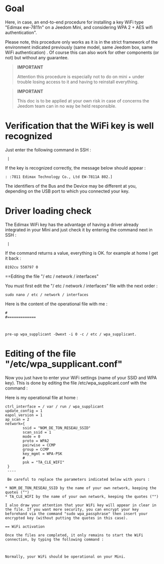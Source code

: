 Goal 
========

Here, in case, an end-to-end procedure for installing a key
WiFi type "Edimax ew-7811n" on a Jeedom Mini, and considering
WPA 2 + AES wifi authentication".

Please note, this procedure only works as it is in the
strict framework of the environment indicated previously (same model, same
Jeedom box, same WiFi authentication) . Of course this can
also work for other components (or not) but without any
guarantee.

> **IMPORTANT**
>
> Attention this procedure is especially not to do on mini + under
> trouble losing access to it and having to reinstall everything.

> **IMPORTANT**
>
> This doc is to be applied at your own risk in case of concerns
> the Jeedom team can in no way be held responsible.

Verification that the WiFi key is well recognized 
==============================================

Just enter the following command in SSH :

     | 

If the key is recognized correctly, the message below should appear
:

    : :7811 Edimax Technology Co., Ltd EW-7811A 802.]

The identifiers of the Bus and the Device may be different at
you, depending on the USB port to which you connected your key.

Driver loading check 
====================================

The Edimax WiFi key has the advantage of having a driver already integrated in
your Mini and just check it by entering the command
next in SSH :

     | 

If the command returns a value, everything is OK. for example
at home I get it back :

    8192cu 550797 0

==Editing the file "/ etc / network / interfaces"

You must first edit the "/ etc / network / interfaces" file with the
next order :

    sudo nano / etc / network / interfaces

Here is the content of the operational file with me :

    
    
    
    #
    #=============
    
    
    
    pre-up wpa_supplicant -Dwext -i 0 -c / etc / wpa_supplicant.
    

Editing of the file "/etc/wpa\_supplicant.conf" 
==============================================

Now you just have to enter your WiFi settings (name of
your SSID and WPA key). This is done by editing the file
/etc/wpa\_supplicant.conf with the command :

    

Here is my operational file at home :

    ctrl_interface = / var / run / wpa_supplicant
    update_config = 1
    eapol_version = 1
    ap_scan = 2
    network={
            ssid = "NOM_DE_TON_RESEAU_SSID"
            scan_ssid = 1
            mode = 0
            proto = WPA2
            pairwise = CCMP
            group = CCMP
            key_mgmt = WPA-PSK
            # 
            psk = "TA_CLE_WIFI"
     }
     ----

     Be careful to replace the parameters indicated below with yours :

    * NOM_DE_TON_RESEAU_SSID by the name of your own network, keeping the quotes ("")
    * TA_CLE_WIFI by the name of your own network, keeping the quotes ("")

    I also draw your attention that your WiFi key will appear in clear in the file. If you want more security, you can encrypt your key beforehand via the command "sudo wpa_passphrase" then insert your encrypted key (without putting the quotes in this case).

    == WiFi activation

    Once the files are completed, it only remains to start the WiFi connection, by typing the following command :



    Normally, your WiFi should be operational on your Mini.

